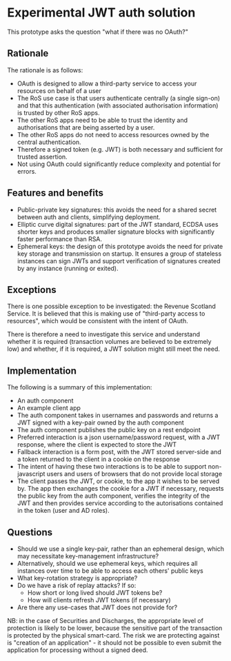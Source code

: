 # Experimental JWT auth solution

This prototype asks the question "what if there was no OAuth?"

## Rationale

The rationale is as follows:
 * OAuth is designed to allow a third-party service to access your resources on behalf of a user
 * The RoS use case is that users authenticate centrally (a single sign-on) and that this authentication (with associated authorisation information) is trusted by other RoS apps.
 * The other RoS apps need to be able to trust the identity and authorisations that are being asserted by a user.
 * The other RoS apps do not need to access resources owned by the central authentication.
 * Therefore a signed token (e.g. JWT) is both necessary and sufficient for trusted assertion.
 * Not using OAuth could significantly reduce complexity and potential for errors.

## Features and benefits

 * Public-private key signatures: this avoids the need for a shared secret between auth and clients, simplifying deployment.
 * Elliptic curve digital signatures: part of the JWT standard, ECDSA uses shorter keys and produces smaller signature blocks with significantly faster performance than RSA.
 * Ephemeral keys: the design of this prototype avoids the need for private key storage and transmission on startup. It ensures a group of stateless instances can sign JWTs and support verification of signatures created by any instance (running or exited). 

## Exceptions

There is one possible exception to be investigated: the Revenue Scotland Service. It is believed that this is making use of "third-party access to resources", which would be consistent with the intent of OAuth.

There is therefore a need to investigate this service and understand whether it is required (transaction volumes are believed to be extremely low) and whether, if it is required, a JWT solution might still meet the need.

## Implementation

The following is a summary of this implementation:

 * An auth component 
 * An example client app
 * The auth component takes in usernames and passwords and returns a JWT signed with a key-pair owned by the auth component
 * The auth component publishes the public key on a rest endpoint
 * Preferred interaction is a json username/password request, with a JWT response, where the client is expected to store the JWT
 * Fallback interaction is a form post, with the JWT stored server-side and a token returned to the client in a cookie on the response
 * The intent of having these two interactions is to be able to support non-javascript users and users of browsers that do not provide local storage
 * The client passes the JWT, or cookie, to the app it wishes to be served by. 
   The app then exchanges the cookie for a JWT if necessary, requests the public key from the auth component, 
   verifies the integrity of the JWT and then provides service according to the autorisations contained in the token (user and AD roles).

## Questions

 * Should we use a single key-pair, rather than an ephemeral design, which may necessitate key-management infrastructure?
 * Alternatively, should we use ephemeral keys, which requires all instances over time to be able to access each others' public keys
 * What key-rotation strategy is appropriate?
 * Do we have a risk of replay attacks? If so:
   * How short or long lived should JWT tokens be?
   * How will clients refresh JWT tokens (if necessary)
 * Are there any use-cases that JWT does not provide for?

NB: in the case of Securities and Discharges, the appropriate level of protection is likely to be lower, 
because the sensitive part of the transaction is protected by the physical smart-card. 
The risk we are protecting against is "creation of an application" - 
it should not be possible to even submit the application for processing without a signed deed. 

